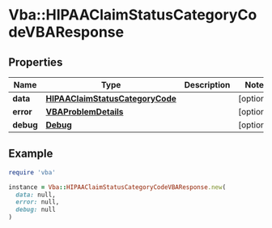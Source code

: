 # Vba::HIPAAClaimStatusCategoryCodeVBAResponse

## Properties

| Name | Type | Description | Notes |
| ---- | ---- | ----------- | ----- |
| **data** | [**HIPAAClaimStatusCategoryCode**](HIPAAClaimStatusCategoryCode.md) |  | [optional] |
| **error** | [**VBAProblemDetails**](VBAProblemDetails.md) |  | [optional] |
| **debug** | [**Debug**](Debug.md) |  | [optional] |

## Example

```ruby
require 'vba'

instance = Vba::HIPAAClaimStatusCategoryCodeVBAResponse.new(
  data: null,
  error: null,
  debug: null
)
```

